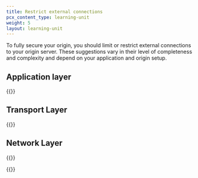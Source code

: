```yaml
---
title: Restrict external connections
pcx_content_type: learning-unit
weight: 5
layout: learning-unit
---
```


To fully secure your origin, you should limit or restrict external connections to your origin server. These suggestions vary in their level of completeness and complexity and depend on your application and origin setup.

## Application layer

{{<render file="_limit-external-connections-application.md">}}

## Transport Layer

{{<render file="_limit-external-connections-transport.md">}}

## Network Layer

{{<render file="_limit-external-connections-network.md">}}

{{<render file="_ent-only-network-security.md">}}